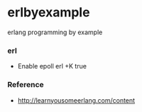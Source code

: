 # erlbyexample
erlang programming by example

### erl

- Enable epoll
  erl +K true

### Reference

- http://learnyousomeerlang.com/content
